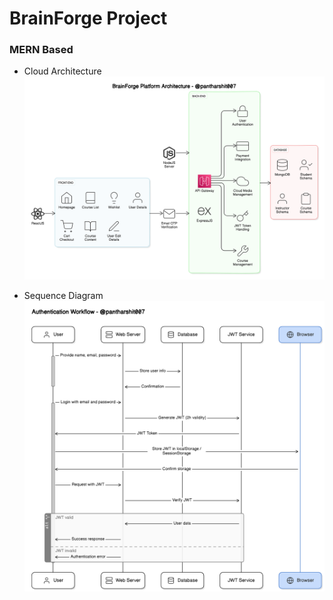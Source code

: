 # BrainForge Project

### MERN Based

- Cloud Architecture
  ![Cloud Architecture](./frontend/public/Images/Cloud-Architecture.png)

- Sequence Diagram
  ![Sequence Diagram](./frontend/public/Images/Sequence-Diagram.png)
